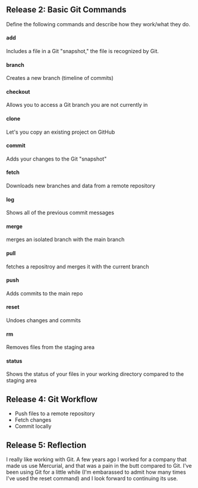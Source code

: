 ## Release 2: Basic Git Commands
Define the following commands and describe how they work/what they do.  


#### add
Includes a file in a Git "snapshot," the file is recognized by Git.

#### branch
Creates a new branch (timeline of commits)

#### checkout
Allows you to access a Git branch you are not currently in

#### clone
Let's you copy an existing project on GitHub

#### commit
Adds your changes to the Git "snapshot"

#### fetch
Downloads new branches and data from a remote repository

#### log
Shows all of the previous commit messages

#### merge
merges an isolated branch with the main branch

#### pull
fetches a repositroy and merges it with the current branch

#### push
Adds commits to the main repo

#### reset
Undoes changes and commits

#### rm
Removes files from the staging area

#### status
Shows the status of your files in your working directory compared to the staging area

## Release 4: Git Workflow

- Push files to a remote repository
- Fetch changes
- Commit locally

## Release 5: Reflection

I really like working with Git. A few years ago I worked for a company that made us use
Mercurial, and that was a pain in the butt compared to Git. I've been using Git for a 
little while (I'm embarassed to admit how many times I've used the reset command) and
I look forward to continuing its use.
